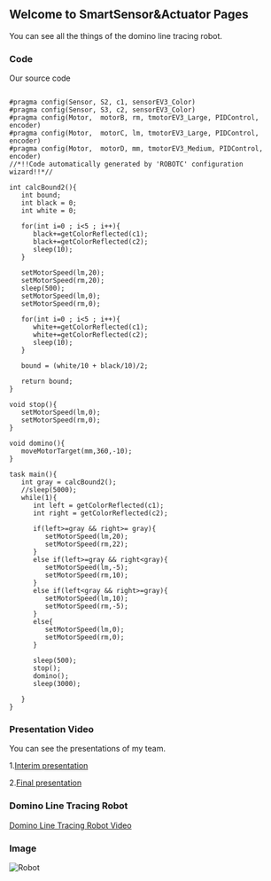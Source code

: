 ## Welcome to SmartSensor&Actuator Pages

You can see all the things of the domino line tracing robot.


### Code

Our source code

```Code

#pragma config(Sensor, S2, c1, sensorEV3_Color)
#pragma config(Sensor, S3, c2, sensorEV3_Color)
#pragma config(Motor,  motorB, rm, tmotorEV3_Large, PIDControl, encoder)
#pragma config(Motor,  motorC, lm, tmotorEV3_Large, PIDControl, encoder)
#pragma config(Motor,  motorD, mm, tmotorEV3_Medium, PIDControl, encoder)
//*!!Code automatically generated by 'ROBOTC' configuration wizard!!*//

int calcBound2(){
   int bound;
   int black = 0;
   int white = 0;

   for(int i=0 ; i<5 ; i++){
      black+=getColorReflected(c1);
      black+=getColorReflected(c2);
      sleep(10);
   }

   setMotorSpeed(lm,20);
   setMotorSpeed(rm,20);
   sleep(500);
   setMotorSpeed(lm,0);
   setMotorSpeed(rm,0);

   for(int i=0 ; i<5 ; i++){
      white+=getColorReflected(c1);
      white+=getColorReflected(c2);
      sleep(10);
   }

   bound = (white/10 + black/10)/2;

   return bound;
}

void stop(){
   setMotorSpeed(lm,0);
   setMotorSpeed(rm,0);
}

void domino(){
   moveMotorTarget(mm,360,-10);   
}

task main(){
   int gray = calcBound2();
   //sleep(5000);
   while(1){
      int left = getColorReflected(c1);
      int right = getColorReflected(c2);

      if(left>=gray && right>= gray){
         setMotorSpeed(lm,20);
         setMotorSpeed(rm,22);
      }
      else if(left>=gray && right<gray){
         setMotorSpeed(lm,-5);
         setMotorSpeed(rm,10);
      }
      else if(left<gray && right>=gray){
         setMotorSpeed(lm,10);
         setMotorSpeed(rm,-5);
      }
      else{
         setMotorSpeed(lm,0);
         setMotorSpeed(rm,0);
      }
      
      sleep(500);
      stop();
      domino();
      sleep(3000);
      
   }
}
```


### Presentation Video

You can see the presentations of my team. 


1.[Interim presentation](https://www.youtube.com/watch?v=yLZLXtthy90)

2.[Final presentation](https://www.youtube.com/watch?v=FZ8yHSsP4oI&t=9s)



### Domino Line Tracing Robot
[Domino Line Tracing Robot Video](https://www.youtube.com/watch?v=bF25RHZb02I)




### Image
![Robot]("https://blog.naver.com/godhanbin/220169370349")



